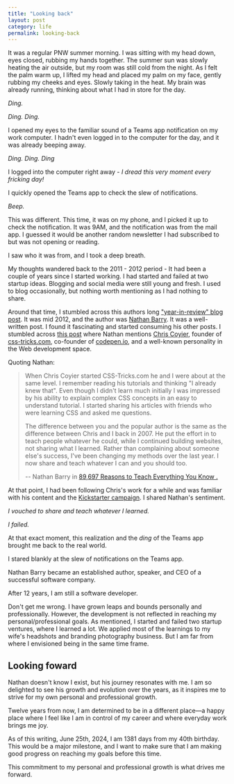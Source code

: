 ```yaml
---
title: "Looking back"
layout: post
category: life
permalink: looking-back
---
```


It was a regular PNW summer morning. I was sitting with my head down, eyes closed, rubbing my hands together. The summer sun was slowly heating the air outside, but my room was still cold from the night. As I felt the palm warm up, I lifted my head and placed my palm on my face, gently rubbing my cheeks and eyes. Slowly taking in the heat. My brain was already running, thinking about what I had in store for the day. 

*Ding.*

*Ding. Ding.*

I opened my eyes to the familiar sound of a Teams app notification on my work computer. I hadn't even logged in to the computer for the day, and it was already beeping away. 

*Ding. Ding. Ding*

I logged into the computer right away - *I dread this very moment every fricking day!*

I quickly opened the Teams app to check the slew of notifications. 

*Beep.*

This was different. This time, it was on my phone, and I picked it up to check the notification. It was 9AM, and the notification was from the mail app. I guessed it would be another random newsletter I had subscribed to but was not opening or reading.

I saw who it was from, and I took a deep breath. 

My thoughts wandered back to the 2011 - 2012 period - It had been a couple of years since I started working. I had started and failed at two startup ideas. Blogging and social media were still young and fresh. I used to blog occasionally, but nothing worth mentioning as I had nothing to share. 

Around that time, I stumbled across this authors long ["year-in-review" blog post](https://nathanbarry.com/2011-review/). It was mid 2012, and the author was [Nathan Barry](https://nathanbarry.com). It was a well-written post. I found it fascinating and started consuming his other posts. I stumbled across [this post](https://nathanbarry.com/89697-reasons-to-teach/) where Nathan mentions [Chris Coyier](https://chriscoyier.net/), founder of [css-tricks.com](https://css-tricks.com/), co-founder of [codepen.io](https://codepen.io/), and a well-known personality in the Web development space. 

Quoting Nathan:

> When Chris Coyier started CSS-Tricks.com he and I were about at the same level. I remember reading his tutorials and thinking "I already knew that". Even though I didn't learn much initially I was impressed by his ability to explain complex CSS concepts in an easy to understand tutorial. I started sharing his articles with friends who were learning CSS and asked me questions.
>
> The difference between you and the popular author is the same as the difference between Chris and I back in 2007. He put the effort in to teach people whatever he could, while I continued building websites, not sharing what I learned. Rather than complaining about someone else's success, I've been changing my methods over the last year. I now share and teach whatever I can and you should too.
>
> -- Nathan Barry in [89,697 Reasons to Teach Everything You Know . ](https://nathanbarry.com/89697-reasons-to-teach/)


At that point, I had been following Chris's work for a while and was familiar with his content and the [Kickstarter campaign](https://www.kickstarter.com/projects/chriscoyier/screencasting-a-complete-redesign). I shared Nathan's sentiment. 

*I vouched to share and teach whatever I learned.*

*I failed.*

At that exact moment, this realization and the *ding* of the Teams app brought me back to the real world. 

I stared blankly at the slew of notifications on the Teams app. 

Nathan Barry became an established author, speaker, and CEO of a successful software company. 

After 12 years, I am still a software developer. 

Don't get me wrong. I have grown leaps and bounds personally and professionally. However, the development is not reflected in reaching my personal/professional goals. As mentioned, I started and failed two startup ventures, where I learned a lot. We applied most of the learnings to my wife's headshots and branding photography business. But I am far from where I envisioned being in the same time frame. 

## Looking foward

Nathan doesn't know I exist, but his journey resonates with me. I am so delighted to see his growth and evolution over the years, as it inspires me to strive for my own personal and professional growth. 

Twelve years from now, I am determined to be in a different place—a happy place where I feel like I am in control of my career and where everyday work brings me joy. 

As of this writing, June 25th, 2024, I am 1381 days from my 40th birthday. This would be a major milestone, and I want to make sure that I am making good progress on reaching my goals before this time. 

This commitment to my personal and professional growth is what drives me forward.
